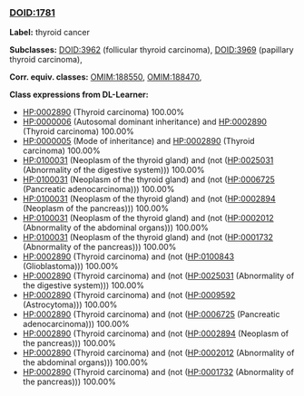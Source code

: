 
### [DOID:1781](http://purl.obolibrary.org/obo/DOID_1781)
**Label:** thyroid cancer

**Subclasses:** [DOID:3962](http://purl.obolibrary.org/obo/DOID_3962) (follicular thyroid carcinoma), [DOID:3969](http://purl.obolibrary.org/obo/DOID_3969) (papillary thyroid carcinoma), 

**Corr. equiv. classes:** [OMIM:188550](http://purl.obolibrary.org/obo/OMIM_188550), [OMIM:188470](http://purl.obolibrary.org/obo/OMIM_188470), 

**Class expressions from DL-Learner:**

- [HP:0002890](http://purl.obolibrary.org/obo/HP_0002890) (Thyroid carcinoma) 100.00%
- [HP:0000006](http://purl.obolibrary.org/obo/HP_0000006) (Autosomal dominant inheritance) and [HP:0002890](http://purl.obolibrary.org/obo/HP_0002890) (Thyroid carcinoma) 100.00%
- [HP:0000005](http://purl.obolibrary.org/obo/HP_0000005) (Mode of inheritance) and [HP:0002890](http://purl.obolibrary.org/obo/HP_0002890) (Thyroid carcinoma) 100.00%
- [HP:0100031](http://purl.obolibrary.org/obo/HP_0100031) (Neoplasm of the thyroid gland) and (not ([HP:0025031](http://purl.obolibrary.org/obo/HP_0025031) (Abnormality of the digestive system))) 100.00%
- [HP:0100031](http://purl.obolibrary.org/obo/HP_0100031) (Neoplasm of the thyroid gland) and (not ([HP:0006725](http://purl.obolibrary.org/obo/HP_0006725) (Pancreatic adenocarcinoma))) 100.00%
- [HP:0100031](http://purl.obolibrary.org/obo/HP_0100031) (Neoplasm of the thyroid gland) and (not ([HP:0002894](http://purl.obolibrary.org/obo/HP_0002894) (Neoplasm of the pancreas))) 100.00%
- [HP:0100031](http://purl.obolibrary.org/obo/HP_0100031) (Neoplasm of the thyroid gland) and (not ([HP:0002012](http://purl.obolibrary.org/obo/HP_0002012) (Abnormality of the abdominal organs))) 100.00%
- [HP:0100031](http://purl.obolibrary.org/obo/HP_0100031) (Neoplasm of the thyroid gland) and (not ([HP:0001732](http://purl.obolibrary.org/obo/HP_0001732) (Abnormality of the pancreas))) 100.00%
- [HP:0002890](http://purl.obolibrary.org/obo/HP_0002890) (Thyroid carcinoma) and (not ([HP:0100843](http://purl.obolibrary.org/obo/HP_0100843) (Glioblastoma))) 100.00%
- [HP:0002890](http://purl.obolibrary.org/obo/HP_0002890) (Thyroid carcinoma) and (not ([HP:0025031](http://purl.obolibrary.org/obo/HP_0025031) (Abnormality of the digestive system))) 100.00%
- [HP:0002890](http://purl.obolibrary.org/obo/HP_0002890) (Thyroid carcinoma) and (not ([HP:0009592](http://purl.obolibrary.org/obo/HP_0009592) (Astrocytoma))) 100.00%
- [HP:0002890](http://purl.obolibrary.org/obo/HP_0002890) (Thyroid carcinoma) and (not ([HP:0006725](http://purl.obolibrary.org/obo/HP_0006725) (Pancreatic adenocarcinoma))) 100.00%
- [HP:0002890](http://purl.obolibrary.org/obo/HP_0002890) (Thyroid carcinoma) and (not ([HP:0002894](http://purl.obolibrary.org/obo/HP_0002894) (Neoplasm of the pancreas))) 100.00%
- [HP:0002890](http://purl.obolibrary.org/obo/HP_0002890) (Thyroid carcinoma) and (not ([HP:0002012](http://purl.obolibrary.org/obo/HP_0002012) (Abnormality of the abdominal organs))) 100.00%
- [HP:0002890](http://purl.obolibrary.org/obo/HP_0002890) (Thyroid carcinoma) and (not ([HP:0001732](http://purl.obolibrary.org/obo/HP_0001732) (Abnormality of the pancreas))) 100.00%


